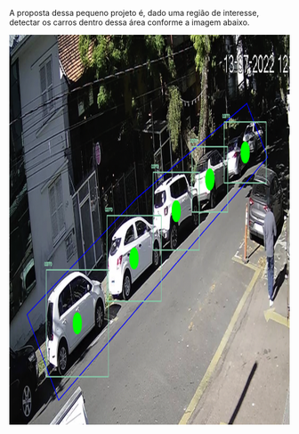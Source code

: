 A proposta dessa pequeno projeto é, dado uma região de interesse, detectar os carros dentro dessa área conforme a imagem
abaixo.


<img src="fixtures/images/Screenshot202209190131.png" style="height: 700px; width:900px;"/>